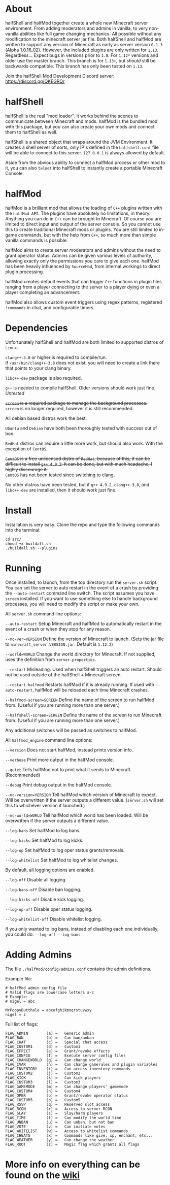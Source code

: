# About
halfShell and halfMod together create a whole new Minecraft server environment. From adding moderators and admins in vanilla, to very non-vanilla abilities like full game changing mechanics. All possible without any modification to the minecraft server jar file. Both halfShell and halfMod are written to support any version of Minecraft as early as server version `0.1.3` (Alpha 1.0.16_02). However, the included plugins are only written for `1.13`. Regardless... Expect bugs in versions prior to `1.8`. For `1.12*` versions and older use the master branch. This branch is for `1.13+`, but *should* still be backwards compatible. This branch has only been tested on `1.13`.

Join the halfShell Mod Development Discord server: <https://discord.gg/QKEGRQr>

# halfShell
halfShell is the real "mod loader". It works behind the scenes to communicate between Minecraft and mods. halfMod is the bundled mod with this package, but you can also create your own mods and connect them to halfShell as well.

halfShell is a shared object that wraps around the JVM Environment. It creates a shell server of sorts, only IP's defined in the `halfshell.conf` file will be able to connect to this server. `127.0.0.1` is always allowed by default.

Aside from the obvious ability to connect a halfMod process or other mod to it, you can also `telnet` into halfShell to instantly create a portable Minecraft Console.

# halfMod
halfMod is a brilliant mod that allows the loading of `C++` plugins written with the `halfMod API`. The plugins have absolutely no limitations, in theory. Anything you can do in `C++` can be brought to Minecraft. Of course you are limited to direct input and output of the server console. So you cannot use this to create traditional Minecraft mods or plugins. You are still limited to in-game commands, but with the help from `C++`, so much more than simple vanilla commands is possible.

halfMod aims to create server moderators and admins without the need to grant operator status. Admins can be given various levels of authority, allowing exactly only the permissions you care to give each one. halfMod has been heavily influenced by `SourceMod`, from internal workings to direct plugin processing.

halfMod creates default events that can trigger `C++` functions in plugin files ranging from a player connecting to the server to a player dying or even a player completing an advancement.

halfMod also allows custom event triggers using regex patterns, registered `!commands` in chat, and configurable timers.

# Dependencies
Unfortunately halfShell and halfMod are both limited to supported distros of `Linux`.

`clang++-3.8` or higher is required to compile/run.  
If `/usr/bin/clang++-3.8` does not exist, you will need to create a link there that points to your clang binary.

`libc++-dev` package is also required.

`g++` is needed to compile halfShell. Older versions should work just fine. *Untested*

~~`screen` is a required package to manage the background processes.~~  
`screen` is no longer required, however it is still recommended.

All debian based distros work the best.

`Ubuntu` and `Debian` have both been thoroughly tested with success out of box.

`RedHat` distros can require a little more work, but should also work. With the exception of `CentOS`.

~~`CentOS` is a free unlicensed distro of `RedHat`, because of this, it can be difficult to install `g++ 4.9.2`. It can be done, but with much headache, I highly discourage it.~~  
`CentOS` has not been tested since switching to clang.

No other distros have been tested, but if `g++ 4.9.2`, `clang++-3.8`, and `libc++-dev` are installed, then it should work just fine.

# Install
Installation is very easy. Clone the repo and type the following commands into the terminal:
```
cd src/
chmod +x buildall.sh
./buildall.sh --plugins
```

# Running
Once installed, to launch, from the top directory run the `server.sh` script.
You can set the server to auto restart in the event of a crash by providing the `--auto-restart` command line switch.
The script assumes you have `screen` installed. If you want to use something else to handle background processes, you will need to modify the script or make your own.

All `server.sh` command line options:

`--auto-restart` Setup Minecraft and halfMod to automatically restart in the event of a crash or when they stop for any reason.

`--mc-ver=VERSION` Define the version of Minecraft to launch. (Sets the jar file to `minecraft_server.VERSION.jar`. Default is `1.12.2`)

`--world=WORLD` Change the world directory for Minecraft. If not supplied, uses the definition from `server.properties`.

`--restart` Misleading. Used when halfShell triggers an auto restart. Should not be used outside of the halfShell + Minecraft screen.

`--restart-halfmod` Restarts halfMod if it is already running. If used with `--auto-restart`, halfMod will be reloaded each time Minecraft crashes.

`--halfmod-screen=SCREEN` Define the name of the screen to run halfMod from. (Useful if you are running more than one server.)

`--halfshell-screen=SCREEN` Define the name of the screen to run Minecraft from. (Useful if you are running more than one server.)

Any additional switches will be passed as switches to halfMod.


All `halfmod_engine` command line options:

`--version` Does not start halfMod, instead prints version info.

`--verbose` Print more output in the halfMod console.

`--quiet` Tells halfMod not to print what it sends to Minecraft. (Recommended)

`--debug` Print debug output in the halfMod console.

`--mc-version=VERSION` Tell halfMod which version of Minecraft to expect. Will be overwritten if the server outputs a different value. (`server.sh` will set this to whichever version it launched.)

`--mc-world=WORLD` Tell halfMod which world has been loaded. Will be overwritten if the server outputs a different value.

`--log-bans` Set halfMod to log bans.

`--log-kicks` Set halfMod to log kicks.

`--log-op` Set halfMod to log oper status grants/removals.

`--log-whitelist` Set halfMod to log whitelist changes.

By default, all logging options are enabled.

`--log-off` Disable all logging.

`--log-bans-off` Disable ban logging.

`--log-kicks-off` Disable kick logging.

`--log-op-off` Disable oper status logging.

`--log-whitelist-off` Disable whitelist logging.

If you only wanted to log bans, instead of disabling each one individually, you could do: `--log-off --log-bans`

# Adding Admins
The file `./halfMod/config/admins.conf` contains the admin definitions.

Example file:
```
# halfMod admin config file
# Valid flags are lowercase letters a-z
# Example:
# nigel = abc

MrPoopyButthole = abcefghikmoqrstuvwxy
nigel = z
```
Full list of flags:
```
FLAG_ADMIN        (a) =   Generic admin
FLAG_BAN          (b) =   Can ban/unban
FLAG_CHAT         (c) =   Special chat access
FLAG_CUSTOM1      (d) =   Custom1
FLAG_EFFECT       (e) =   Grant/revoke effects
FLAG_CONFIG       (f) =   Execute server config files
FLAG_CHANGEWORLD  (g) =   Can change world
FLAG_CVAR         (h) =   Can change gamerules and plugin variables
FLAG_INVENTORY    (i) =   Can access inventory commands
FLAG_CUSTOM2      (j) =   Custom2
FLAG_KICK         (k) =   Can kick players
FLAG_CUSTOM3      (l) =   Custom3
FLAG_GAMEMODE     (m) =   Can change players' gamemode
FLAG_CUSTOM4      (n) =   Custom4
FLAG_OPER         (o) =   Grant/revoke operator status
FLAG_CUSTOM5      (p) =   Custom5
FLAG_RSVP         (q) =   Reserved slot access
FLAG_RCON         (r) =   Access to server RCON
FLAG_SLAY         (s) =   Slay/harm players
FLAG_TIME         (t) =   Can modify the world time
FLAG_UNBAN        (u) =   Can unban, but not ban
FLAG_VOTE         (v) =   Can initiate votes
FLAG_WHITELIST    (w) =   Access to whitelist commands
FLAG_CHEATS       (x) =   Commands like give, xp, enchant, etc...
FLAG_WEATHER      (y) =   Can change the weather
FLAG_ROOT         (z) =   Magic flag which grants all flags
```

# More info on everything can be found on the [wiki](https://github.com/nigelSaysHesHappy/halfMod/wiki)
